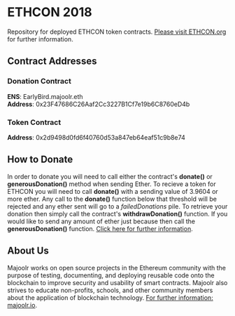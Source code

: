ETHCON 2018
=========================

Repository for deployed ETHCON token contracts. [Please visit ETHCON.org](http://ethcon.org "ETHCON website") for further information.

## Contract Addresses

### Donation Contract

**ENS**: EarlyBird.majoolr.eth   
**Address**: 0x23F47686C26Aaf2Cc3227B1Cf7e19b6C8760eD4b   

### Token Contract

**Address**: 0x2d9498d0fd6f40760d53a847eb64eaf51c9b8e74

## How to Donate

In order to donate you will need to call either the contract's **donate()** or **generousDonation()** method when sending Ether. To recieve a token for ETHCON you will need to call **donate()** with a sending value of 3.9604 or more ether. Any call to the **donate()** function below that threshold will be rejected and any ether sent will go to a *failedDonations* pile. To retrieve your donation then simply call the contract's **withdrawDonation()** function. If you would like to send any amount of ether just because then call the **generousDonation()** function. [Click here for further information](http://ethcon.org "ETHCON website").

## About Us

Majoolr works on open source projects in the Ethereum community with the purpose of testing, documenting, and deploying reusable code onto the blockchain to improve security and usability of smart contracts. Majoolr also strives to educate non-profits, schools, and other community members about the application of blockchain technology. [For further information: majoolr.io](https://majoolr.io "Majoolr website").
